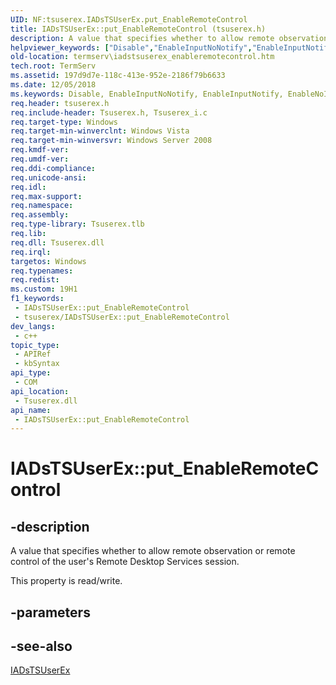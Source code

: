 ```yaml
---
UID: NF:tsuserex.IADsTSUserEx.put_EnableRemoteControl
title: IADsTSUserEx::put_EnableRemoteControl (tsuserex.h)
description: A value that specifies whether to allow remote observation or remote control of the user's Remote Desktop Services session.
helpviewer_keywords: ["Disable","EnableInputNoNotify","EnableInputNotify","EnableNoInputNoNotify","EnableNoInputNotify","EnableRemoteControl property [Remote Desktop Services]","EnableRemoteControl property [Remote Desktop Services]","IADsTSUserEx interface","IADsTSUserEx interface [Remote Desktop Services]","EnableRemoteControl property","IADsTSUserEx.EnableRemoteControl","IADsTSUserEx.put_EnableRemoteControl","IADsTSUserEx::EnableRemoteControl","IADsTSUserEx::get_EnableRemoteControl","IADsTSUserEx::put_EnableRemoteControl","put_EnableRemoteControl","termserv.iadstsuserex_enableremotecontrol","tsuserex/IADsTSUserEx::EnableRemoteControl","tsuserex/IADsTSUserEx::get_EnableRemoteControl","tsuserex/IADsTSUserEx::put_EnableRemoteControl"]
old-location: termserv\iadstsuserex_enableremotecontrol.htm
tech.root: TermServ
ms.assetid: 197d9d7e-118c-413e-952e-2186f79b6633
ms.date: 12/05/2018
ms.keywords: Disable, EnableInputNoNotify, EnableInputNotify, EnableNoInputNoNotify, EnableNoInputNotify, EnableRemoteControl property [Remote Desktop Services], EnableRemoteControl property [Remote Desktop Services],IADsTSUserEx interface, IADsTSUserEx interface [Remote Desktop Services],EnableRemoteControl property, IADsTSUserEx.EnableRemoteControl, IADsTSUserEx.put_EnableRemoteControl, IADsTSUserEx::EnableRemoteControl, IADsTSUserEx::get_EnableRemoteControl, IADsTSUserEx::put_EnableRemoteControl, put_EnableRemoteControl, termserv.iadstsuserex_enableremotecontrol, tsuserex/IADsTSUserEx::EnableRemoteControl, tsuserex/IADsTSUserEx::get_EnableRemoteControl, tsuserex/IADsTSUserEx::put_EnableRemoteControl
req.header: tsuserex.h
req.include-header: Tsuserex.h, Tsuserex_i.c
req.target-type: Windows
req.target-min-winverclnt: Windows Vista
req.target-min-winversvr: Windows Server 2008
req.kmdf-ver: 
req.umdf-ver: 
req.ddi-compliance: 
req.unicode-ansi: 
req.idl: 
req.max-support: 
req.namespace: 
req.assembly: 
req.type-library: Tsuserex.tlb
req.lib: 
req.dll: Tsuserex.dll
req.irql: 
targetos: Windows
req.typenames: 
req.redist: 
ms.custom: 19H1
f1_keywords:
 - IADsTSUserEx::put_EnableRemoteControl
 - tsuserex/IADsTSUserEx::put_EnableRemoteControl
dev_langs:
 - c++
topic_type:
 - APIRef
 - kbSyntax
api_type:
 - COM
api_location:
 - Tsuserex.dll
api_name:
 - IADsTSUserEx::put_EnableRemoteControl
---
```


# IADsTSUserEx::put_EnableRemoteControl


## -description

A value that specifies whether to allow remote observation or remote control of the user's Remote Desktop Services session.

This property is read/write.

## -parameters

## -see-also

<a href="/windows/desktop/api/tsuserex/nn-tsuserex-iadstsuserex">IADsTSUserEx</a>


